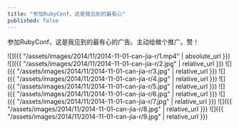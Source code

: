 ```yaml
---
title: "参加RubyConf，这是我见到的最有心"
published: false
---
```

参加RubyConf，这是我见到的最有心的广告。主动给做个推广。赞！



![]({{ "/assets/images/2014/11/2014-11-01-can-jia-r/1.mp4" | absolute_url }})
![]({{ "/assets/images/2014/11/2014-11-01-can-jia-r/2.jpg" | relative_url }})
![]({{ "/assets/images/2014/11/2014-11-01-can-jia-r/3.jpg" | relative_url }})
![]({{ "/assets/images/2014/11/2014-11-01-can-jia-r/4.jpg" | relative_url }})
![]({{ "/assets/images/2014/11/2014-11-01-can-jia-r/5.jpg" | relative_url }})
![]({{ "/assets/images/2014/11/2014-11-01-can-jia-r/6.jpg" | relative_url }})
![]({{ "/assets/images/2014/11/2014-11-01-can-jia-r/7.jpg" | relative_url }})
![]({{ "/assets/images/2014/11/2014-11-01-can-jia-r/8.jpg" | relative_url }})
![]({{ "/assets/images/2014/11/2014-11-01-can-jia-r/9.jpg" | relative_url }})
